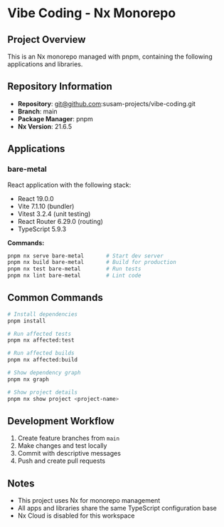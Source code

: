 # Vibe Coding - Nx Monorepo

## Project Overview

This is an Nx monorepo managed with pnpm, containing the following applications and libraries.

## Repository Information

- **Repository**: git@github.com:susam-projects/vibe-coding.git
- **Branch**: main
- **Package Manager**: pnpm
- **Nx Version**: 21.6.5

## Applications

### bare-metal
React application with the following stack:
- React 19.0.0
- Vite 7.1.10 (bundler)
- Vitest 3.2.4 (unit testing)
- React Router 6.29.0 (routing)
- TypeScript 5.9.3

**Commands:**
```bash
pnpm nx serve bare-metal       # Start dev server
pnpm nx build bare-metal       # Build for production
pnpm nx test bare-metal        # Run tests
pnpm nx lint bare-metal        # Lint code
```

## Common Commands

```bash
# Install dependencies
pnpm install

# Run affected tests
pnpm nx affected:test

# Run affected builds
pnpm nx affected:build

# Show dependency graph
pnpm nx graph

# Show project details
pnpm nx show project <project-name>
```

## Development Workflow

1. Create feature branches from `main`
2. Make changes and test locally
3. Commit with descriptive messages
4. Push and create pull requests

## Notes

- This project uses Nx for monorepo management
- All apps and libraries share the same TypeScript configuration base
- Nx Cloud is disabled for this workspace
